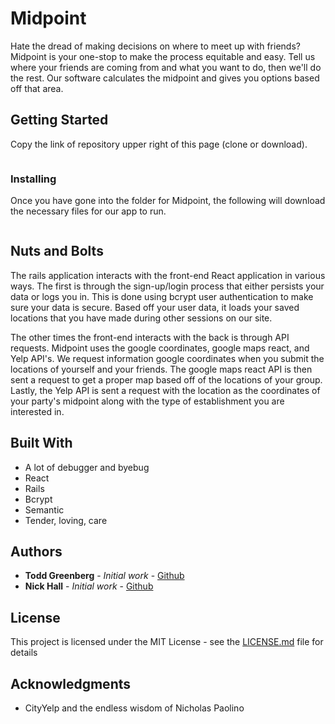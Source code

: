 # Midpoint

Hate the dread of making decisions on where to meet up with friends? Midpoint is your one-stop to make the process equitable and easy. Tell us where your friends are coming from and what you want to do, then we'll do the rest. Our software calculates the midpoint and gives you options based off that area.

## Getting Started

Copy the link of repository upper right of this page (clone or download).

```Git clone git@github.com:tsgreenberg1217/MidPoint_backend.git
```


### Installing

Once you have gone into the folder for Midpoint, the following will download the necessary files for our app to run.

```npm install && npm start
```
## Nuts and Bolts

The rails application interacts with the front-end React application in various ways. The first is through the sign-up/login process that either persists your data or logs you in. This is done using bcrypt user authentication to make sure your data is secure. Based off your user data, it loads your saved locations that you have made during other sessions on our site.

The other times the front-end interacts with the back is through API requests. Midpoint uses the google coordinates, google maps react, and Yelp API's. We request information google coordinates when you submit the locations of yourself and your friends. The google maps react API is then sent a request to get a proper map based off of the locations of your group. Lastly, the Yelp API is sent a request with the location as the coordinates of your party's midpoint along with the type of establishment you are interested in.


## Built With

* A lot of debugger and byebug
* React
* Rails
* Bcrypt
* Semantic
* Tender, loving, care


## Authors

* **Todd Greenberg** - *Initial work* - [Github](https://github.com/tsgreenberg1217)
* **Nick Hall** - *Initial work* - [Github](https://github.com/nh83012001)

## License

This project is licensed under the MIT License - see the [LICENSE.md](LICENSE.md) file for details

## Acknowledgments

* CityYelp and the endless wisdom of Nicholas Paolino
